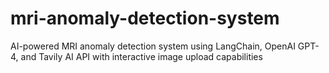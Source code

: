 # mri-anomaly-detection-system
AI-powered MRI anomaly detection system using LangChain, OpenAI GPT-4, and Tavily AI API with interactive image upload capabilities
